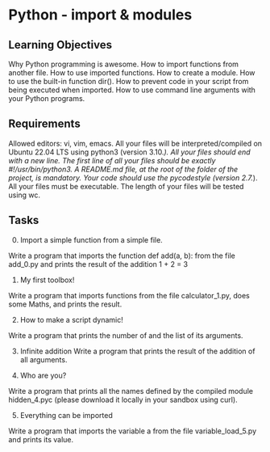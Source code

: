 # Python - import & modules

## Learning Objectives

Why Python programming is awesome.
How to import functions from another file.
How to use imported functions.
How to create a module.
How to use the built-in function dir().
How to prevent code in your script from being executed when imported.
How to use command line arguments with your Python programs.

## Requirements

Allowed editors: vi, vim, emacs.
All your files will be interpreted/compiled on Ubuntu 22.04 LTS using python3 (version 3.10.*).
All your files should end with a new line.
The first line of all your files should be exactly #!/usr/bin/python3.
A README.md file, at the root of the folder of the project, is mandatory.
Your code should use the pycodestyle (version 2.7.*).
All your files must be executable.
The length of your files will be tested using wc.

## Tasks

0. Import a simple function from a simple file.

Write a program that imports the function def add(a, b): from the file add_0.py and prints the result of the addition 1 + 2 = 3

1. My first toolbox!

Write a program that imports functions from the file calculator_1.py, does some Maths, and prints the result.

2. How to make a script dynamic!

Write a program that prints the number of and the list of its arguments.

3. Infinite addition
Write a program that prints the result of the addition of all arguments.

4. Who are you?

Write a program that prints all the names defined by the compiled module hidden_4.pyc (please download it locally in your sandbox using curl).


5. Everything can be imported

Write a program that imports the variable a from the file variable_load_5.py and prints its value.

